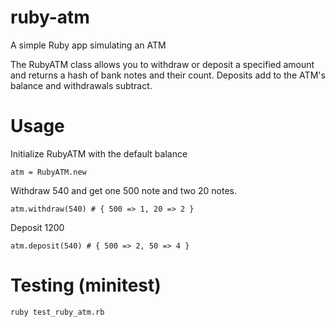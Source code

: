 ruby-atm
========

A simple Ruby app simulating an ATM

The RubyATM class allows you to withdraw or deposit a specified amount and returns a hash of bank notes and their count. Deposits add to the ATM's balance and withdrawals subtract.

# Usage
Initialize RubyATM with the default balance

`atm = RubyATM.new`

Withdraw 540 and get one 500 note and two 20 notes.

`atm.withdraw(540) # { 500 => 1, 20 => 2 }`

Deposit 1200

`atm.deposit(540) # { 500 => 2, 50 => 4 }`

# Testing (minitest)
`ruby test_ruby_atm.rb`
